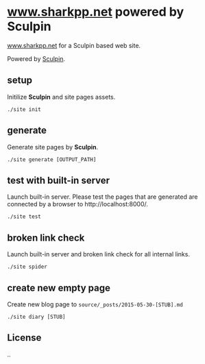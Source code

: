 # www.sharkpp.net powered by Sculpin

www.sharkpp.net for a Sculpin based web site.

Powered by [Sculpin](http://sculpin.io).

## setup

Initilize **Sculpin** and site pages assets.

    ./site init

## generate

Generate site pages by **Sculpin**.

    ./site generate [OUTPUT_PATH]

## test with built-in server

Launch built-in server. Please test the pages that are generated are connected by a browser to http://localhost:8000/.

    ./site test

## broken link check

Launch built-in server and broken link check for all internal links.

    ./site spider

## create new empty page

Create new blog page to `source/_posts/2015-05-30-[STUB].md`

    ./site diary [STUB]

## License

..
